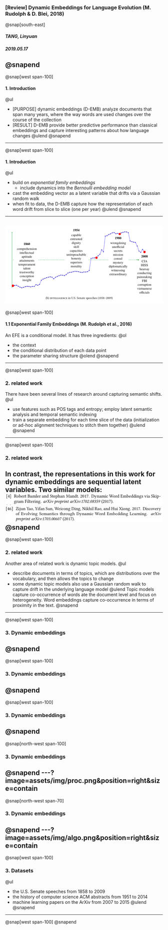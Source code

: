 ### [Review] Dynamic Embeddings for Language Evolution (M. Rudolph & D. Blei, 2018)
@snap[south-east]
##### TANG, Linyuan
##### 2019.05.17
@snapend
---
@snap[west span-100]
#### 1. Introduction
@ul[](false)
- [PURPOSE] dynamic embeddings (D-EMB) analyze documents that span many years, where the way words are used changes over the course of the collection
- [RESULT] D-EMB provide better predictive performance than classical embeddings and capture interesting patterns about how language changes
@ulend
@snapend
---
@snap[west span-100]
#### 1. Introduction
@ul[](false)
- build on *exponential family embeddings*
  - include dynamics into the *Bernoulli embedding model*
- cast the embedding vector as a latent variable that drifts via a Gaussian random walk
- when fit to data, the D-EMB capture how the representation of each word drift from slice to slice (one per year)
@ulend
@snapend
---
![example1](assets/img/img1.png)
---
@snap[west span-100]
#### 1.1 Exponential Family Embeddings (M. Rudolph et al., 2016)
An EFE is a conditional model. It has three ingredients:
@ol[](false)
- the context
- the conditional distribution of each data point
- the parameter sharing structure
@olend
@snapend
---
@snap[west span-100]
### 2. related work
There have been several lines of research around capturing semantic shifts.
@ul[](false)
- use features such as POS tags and entropy; employ latent semantic analysis and temporal semantic indexing
- train a separate embedding for each time slice of the data (initialization or ad-hoc alignment techniques to stitch them together)
@ulend
@snapend
---
@snap[west span-100]
### 2. related work
In contrast, the representations in this work for dynamic embeddings are sequential latent variables.
Two similar models:
![ref1](assets/img/ref1.png)
![ref2](assets/img/ref2.png)
@snapend
---
@snap[west span-100]
### 2. related work
Another area of related work is dynamic topic models.
@ul[](false)
- describe documents in terms of topics, which are distributions over the vocabulary, and then allows the topics to change
- some dynamic topic models also use a Gaussian random walk to capture drift in the underlying language model
@ulend
Topic models capture co-occurrence of words ate the document level and focus on heterogeneity. Word embeddings capture co-occurrence in terms of proximity in the text.
@snapend
---
@snap[west span-100]
### 3. Dynamic embeddings
@snapend
---
@snap[west span-100]
### 3. Dynamic embeddings
@snapend
---
@snap[west span-100]
### 3. Dynamic embeddings
@snapend
---
@snap[north-west span-100]
### 3. Dynamic embeddings
@snapend
---?image=assets/img/proc.png&position=right&size=contain
---
@snap[north-west span-70]
### 3. Dynamic embeddings
@snapend
---?image=assets/img/algo.png&position=right&size=contain
---
@snap[west span-100]
### 3. Datasets
@ul[](false)
- the U.S. Senate speeches from 1858 to 2009
- the history of computer science ACM abstracts from 1951 to 2014
- machine learning papers on the ArXiv from 2007 to 2015
@ulend
@snapend
---
@snap[west span-100]
@snapend

